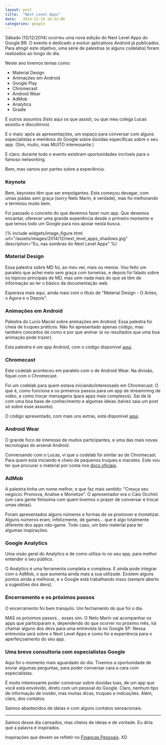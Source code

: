 ```yaml
---
layout: post
title:  "Next Level Apps"
date:   2014-12-18 18:32:00
categories: google
---
```


Sábado (13/12/2014) ocorreu uma nova edição do Next Level Apps do Google BR. O evento é dedicado a evoluir aplicativos Android já publicados. Para atingir este objetivo, uma série de palestras (e alguns codelabs) foram realizados ao longo do dia.

Neste ano tivemos temas como:

 - Material Design
 - Animações em Android
 - Google Play
 - Chromecast
 - Android Wear
 - AdMob
 - Analytics
 - Gradle

E outros assuntos (listo aqui os que assisti, ou que meu colega Lucas assistiu e discutimos).

E o mais: após as apresentações, um espaço para conversar com alguns especialistas e membros do Google sobre dúvidas específicas sobre o seu app. (Sim, muito, mas MUITO interessante.)

E claro: durante todo o evento existiram oportunidades incríveis para o famoso networking.

Bem, mas vamos por partes sobre a experiência.

### Keynote

Bem, keynotes têm que ser empolgantes. Esta começou devagar, com umas piadas sem graça (sorry Neto Marin, é verdade), mas foi melhorando e terminou muito bem.

Foi passado o conceito do que devemos fazer num app. Que devemos encantar, oferecer uma grande experiência desde o primeiro momento e que temos todo um Google para nos apoiar nesta busca.

{% include widgets/image_figure.html url="/assets/images/2014/12/next_level_apps_shadows.jpg" description="Eu, nas sombras do Next Level Apps" %}

### Material Design

Essa palestra sobre MD foi, ao meu ver, mais ou menos. Vou feito um paralelo que achei meio sem graça com torneiras, e depois foi falado sobre os tópicos principais de MD, mas sem nada mais do que se têm de informação ao ler o básico da documentação web.

Esperava mais aqui, ainda mais com o título de "Material Design - O Antes, o Agora e o Depois".

### Animações em Android

Palestra do Lucio Maciel sobre animações em Android. Essa palestra foi cheia de truques práticos. Não foi apresentado apenas código, mas também conceitos de como e por que animar (e os resultados que uma boa animação pode trazer).

Esta palestra é um app Android, com o código disponível [aqui][lucio-maciel-next-level-apps].

### Chromecast

Este codelab aconteceu em paralelo com o de Android Wear. Na divisão, fiquei com o Chromecast.

Foi um codelab para quem estava iniciando/interessado em Chromecast. O que é, como funciona e os primeiros passos para um app de streamming de vídeo, e como trocar mensagens (para apps mais complexos). Saí de lá com uma boa base de conhecimento e algumas ideias (talvez saia um post só sobre esse assunto).

O código apresentado, com mais uns extras, está disponível [aqui][john-cordeiro-chromecast].

### Android Wear

O grande foco de interesse de muitos participantes, e uma das mais novas tecnologias do arsenal Android.

Conversando com o Lucas, vi que o codelab foi similar ao de Chromecast. Para quem está iniciando e cheio de pequenos truques e macetes. Este vou ter que procurar o material por conta nos [docs oficiais][android-wear].

### AdMob

A palestra tinha um nome melhor, e que faz mais sentido: "Cresça seu negócio: Promova, Analise e Monetize". O apresentador era o Caio Occhini (um cara gente finíssima com quem tivemos o prazer de conversar e trocar umas ideias).

Foram apresentados alguns números e formas de se promover e monetizar. Alguns números eram, infelizmente, de games... que é algo totalmente diferente dos apps não-game. Todo caso, um belo material para ter algumas inspirações.

### Google Analytics

Uma visão geral do Analytics e de como utiliza-lo no seu app, para melhor entender o seu público.

O Analytics é uma ferramenta completa e complexa. E ainda pode integrar com o AdMob, o que aumenta ainda mais a sua utilizade. Existem alguns pontos ainda a melhorar, e o Google está trabalhando nisso (sempre aberto a sugestões dos devs).

### Encerramento e os próximos passos

O encerramento foi bem tranquilo. Um fechamento do que foi o dia.

MAS os próximos passos... esses sim. O Neto Marin vai acompanhar os apps que participaram e, dependendo do que ocorrer no próximo mês, irá chamar alguns dos devs para uma entrevista lá no Google SP. Nessa entrevista será sobre o Next Level Apps e como foi a experiência para o aperfeiçoamento do seu app.

### Uma breve consultoria com especialistas Google

Aqui foi o momento mais aguardado do dia. Tivemos a oportunidade de enviar algumas perguntas, para poder conversar cara a cara com especialistas.

É muito interessante poder conversar sobre dúvidas tuas, de um app que você está envolvido, direto com um pessoal do Google. Claro, nenhum tipo de informação de insider, mas muitas dicas, truques e indicações. Além, claro, dos contatos.

Saímos abastecidos de ideias e com alguns contatos sensacionais.

---

Saímos desse dia cansados, mas cheios de ideias e de vontade. Eu diria que a palavra é inspirados.

Inspirações que devem se refletir no [Finanças Pessoais][financas-pessoais]. XD


[lucio-maciel-next-level-apps]: https://github.com/luciofm/nextlevel
[john-cordeiro-chromecast]: https://github.com/johncordeiro/ChromecastBase
[android-wear]: https://developer.android.com/training/building-wearables.html
[financas-pessoais]: https://play.google.com/store/apps/details?id=incomeincloud.android.activity

